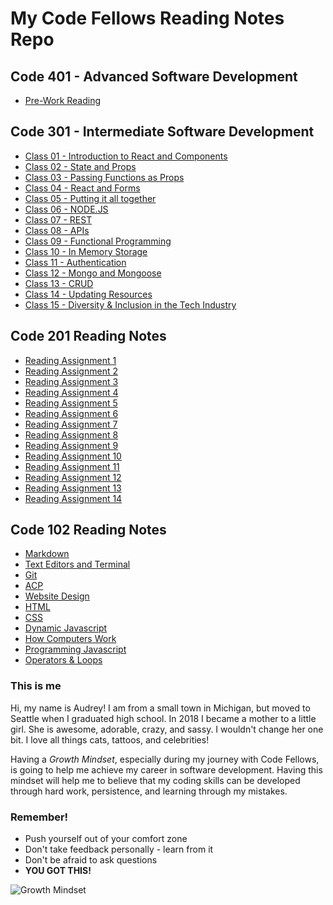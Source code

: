 # My Code Fellows Reading Notes Repo

## Code 401 - Advanced Software Development

- [Pre-Work Reading](Code401notes/pre-work-reading.md)

## Code 301 - Intermediate Software Development

- [Class 01 - Introduction to React and Components](Code301notes/class01-react-intro.md)
- [Class 02 - State and Props](Code301notes/class02-state-props.md)
- [Class 03 - Passing Functions as Props](Code301notes/class03-function-props.md)
- [Class 04 - React and Forms](Code301notes/class04-react-forms.md)
- [Class 05 - Putting it all together](Code301notes/class05-all-together.md)
- [Class 06 - NODE.JS](Code301notes/class06-nodejs.md)
- [Class 07 - REST](Code301notes/class07-rest.md)
- [Class 08 - APIs](Code301notes/class08-apis.md)
- [Class 09 - Functional Programming](Code301notes/class09-functional-programming.md)
- [Class 10 - In Memory Storage](Code301notes/class10-memory-storage.md)
- [Class 11 - Authentication](Code301notes/class11-authentication.md)
- [Class 12 - Mongo and Mongoose](Code301notes/class12-mongo-mongoose.md)
- [Class 13 - CRUD](Code301notes/class13-crud.md)
- [Class 14 - Updating Resources](Code301notes/class14-updating-resources.md)
- [Class 15 - Diversity & Inclusion in the Tech Industry](Code301notes/class15-diversity-inclusion.md)


## Code 201 Reading Notes

- [Reading Assignment 1](Code201notes/class-01.md)
- [Reading Assignment 2](Code201notes/class-02.md)
- [Reading Assignment 3](Code201notes/class-03.md)
- [Reading Assignment 4](Code201notes/class-04.md)
- [Reading Assignment 5](Code201notes/class-05.md)
- [Reading Assignment 6](Code201notes/class-06.md)
- [Reading Assignment 7](Code201notes/class-07.md)
- [Reading Assignment 8](Code201notes/class-08.md)
- [Reading Assignment 9](Code201notes/class-09.md)
- [Reading Assignment 10](Code201notes/class-10.md)
- [Reading Assignment 11](Code201notes/class-11.md)
- [Reading Assignment 12](Code201notes/class-12.md)
- [Reading Assignment 13](Code201notes/class-13.md)
- [Reading Assignment 14](Code201notes/class-14.md)

## Code 102 Reading Notes

- [Markdown](Code102notes/learning-markdown.md)  
- [Text Editors and Terminal](Code102notes/learning-text-editors-terminal.md)
- [Git](Code102notes/git.md)
- [ACP](Code102notes/acp.md)
- [Website Design](Code102notes/website-design.md)
- [HTML](Code102notes/html.md)
- [CSS](Code102notes/css.md)
- [Dynamic Javascript](Code102notes/dynamic-javascript.md)
- [How Computers Work](Code102notes/how-computers-work.md)
- [Programming Javascript](Code102notes/programming-javascript.md)
- [Operators & Loops](Code102notes/operators-loops.md)
 


### This is me   

Hi, my name is Audrey! I am from a small town in Michigan, but moved to Seattle when I graduated high school.  In 2018 I became a mother to a little girl. She is awesome, adorable, crazy, and sassy. I wouldn't change her one bit.  I love all things cats, tattoos, and celebrities!

Having a *Growth Mindset*, especially during my journey with Code Fellows, is going to help me achieve my career in software development. Having this mindset will help me to believe that my coding skills can be developed through hard work, persistence, and learning through my mistakes. 


### Remember!
 - Push yourself out of your comfort zone
 - Don't take feedback personally - learn from it 
 - Don't be afraid to ask questions 
 - **YOU GOT THIS!**

![Growth Mindset](https://www.mvisd.com/cms/lib/TX02216263/Centricity/Domain/1042/brain-teasers-compressor.png)

